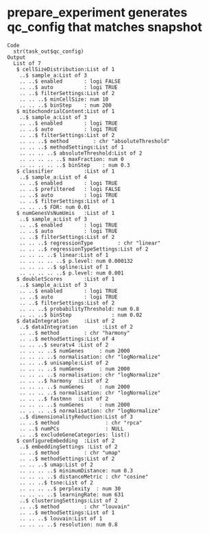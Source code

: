 # prepare_experiment generates qc_config that matches snapshot

    Code
      str(task_out$qc_config)
    Output
      List of 7
       $ cellSizeDistribution:List of 1
        ..$ sample_a:List of 3
        .. ..$ enabled       : logi FALSE
        .. ..$ auto          : logi TRUE
        .. ..$ filterSettings:List of 2
        .. .. ..$ minCellSize: num 10
        .. .. ..$ binStep    : num 200
       $ mitochondrialContent:List of 1
        ..$ sample_a:List of 3
        .. ..$ enabled       : logi TRUE
        .. ..$ auto          : logi TRUE
        .. ..$ filterSettings:List of 2
        .. .. ..$ method        : chr "absoluteThreshold"
        .. .. ..$ methodSettings:List of 1
        .. .. .. ..$ absoluteThreshold:List of 2
        .. .. .. .. ..$ maxFraction: num 0
        .. .. .. .. ..$ binStep    : num 0.3
       $ classifier          :List of 1
        ..$ sample_a:List of 4
        .. ..$ enabled       : logi TRUE
        .. ..$ prefiltered   : logi FALSE
        .. ..$ auto          : logi TRUE
        .. ..$ filterSettings:List of 1
        .. .. ..$ FDR: num 0.01
       $ numGenesVsNumUmis   :List of 1
        ..$ sample_a:List of 3
        .. ..$ enabled       : logi TRUE
        .. ..$ auto          : logi TRUE
        .. ..$ filterSettings:List of 2
        .. .. ..$ regressionType        : chr "linear"
        .. .. ..$ regressionTypeSettings:List of 2
        .. .. .. ..$ linear:List of 1
        .. .. .. .. ..$ p.level: num 0.000132
        .. .. .. ..$ spline:List of 1
        .. .. .. .. ..$ p.level: num 0.001
       $ doubletScores       :List of 1
        ..$ sample_a:List of 3
        .. ..$ enabled       : logi TRUE
        .. ..$ auto          : logi TRUE
        .. ..$ filterSettings:List of 2
        .. .. ..$ probabilityThreshold: num 0.8
        .. .. ..$ binStep             : num 0.02
       $ dataIntegration     :List of 2
        ..$ dataIntegration        :List of 2
        .. ..$ method        : chr "harmony"
        .. ..$ methodSettings:List of 4
        .. .. ..$ seuratv4 :List of 2
        .. .. .. ..$ numGenes     : num 2000
        .. .. .. ..$ normalisation: chr "logNormalize"
        .. .. ..$ unisample:List of 2
        .. .. .. ..$ numGenes     : num 2000
        .. .. .. ..$ normalisation: chr "logNormalize"
        .. .. ..$ harmony  :List of 2
        .. .. .. ..$ numGenes     : num 2000
        .. .. .. ..$ normalisation: chr "logNormalize"
        .. .. ..$ fastmnn  :List of 2
        .. .. .. ..$ numGenes     : num 2000
        .. .. .. ..$ normalisation: chr "logNormalize"
        ..$ dimensionalityReduction:List of 3
        .. ..$ method               : chr "rpca"
        .. ..$ numPCs               : NULL
        .. ..$ excludeGeneCategories: list()
       $ configureEmbedding  :List of 2
        ..$ embeddingSettings :List of 2
        .. ..$ method        : chr "umap"
        .. ..$ methodSettings:List of 2
        .. .. ..$ umap:List of 2
        .. .. .. ..$ minimumDistance: num 0.3
        .. .. .. ..$ distanceMetric : chr "cosine"
        .. .. ..$ tsne:List of 2
        .. .. .. ..$ perplexity  : num 30
        .. .. .. ..$ learningRate: num 631
        ..$ clusteringSettings:List of 2
        .. ..$ method        : chr "louvain"
        .. ..$ methodSettings:List of 1
        .. .. ..$ louvain:List of 1
        .. .. .. ..$ resolution: num 0.8

